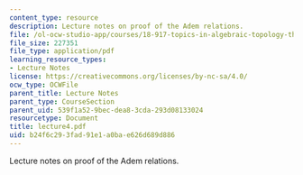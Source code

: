 ```yaml
---
content_type: resource
description: Lecture notes on proof of the Adem relations.
file: /ol-ocw-studio-app/courses/18-917-topics-in-algebraic-topology-the-sullivan-conjecture-fall-2007/b24f6c293fad91e1a0bae626d689d886_lecture4.pdf
file_size: 227351
file_type: application/pdf
learning_resource_types:
- Lecture Notes
license: https://creativecommons.org/licenses/by-nc-sa/4.0/
ocw_type: OCWFile
parent_title: Lecture Notes
parent_type: CourseSection
parent_uid: 539f1a52-9bec-dea8-3cda-293d08133024
resourcetype: Document
title: lecture4.pdf
uid: b24f6c29-3fad-91e1-a0ba-e626d689d886
---
```

Lecture notes on proof of the Adem relations.